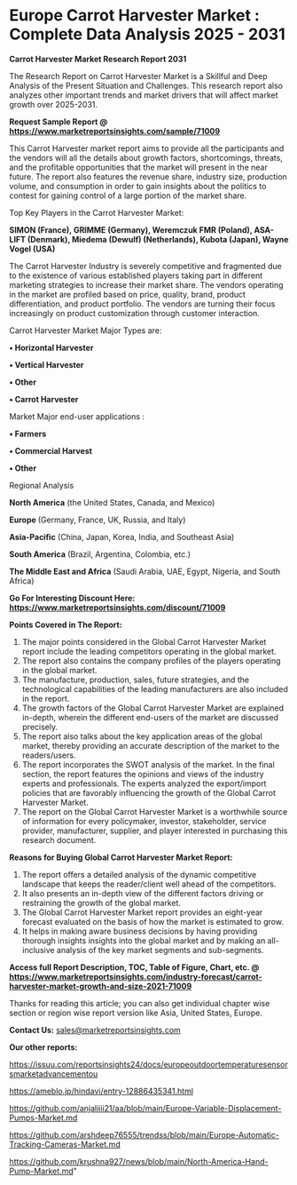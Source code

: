 # Europe Carrot Harvester Market : Complete Data Analysis 2025 - 2031

<strong>Carrot Harvester Market Research Report 2031</strong>

The Research Report on Carrot Harvester Market is a Skillful and Deep Analysis of the Present Situation and Challenges. This research report also analyzes other important trends and market drivers that will affect market growth over 2025-2031.

<strong>Request Sample Report @ <a href=https://www.marketreportsinsights.com/sample/71009>https://www.marketreportsinsights.com/sample/71009</a></strong>

This Carrot Harvester market report aims to provide all the participants and the vendors will all the details about growth factors, shortcomings, threats, and the profitable opportunities that the market will present in the near future. The report also features the revenue share, industry size, production volume, and consumption in order to gain insights about the politics to contest for gaining control of a large portion of the market share.

Top Key Players in the Carrot Harvester Market:

<strong>SIMON (France), GRIMME (Germany), Weremczuk FMR (Poland), ASA-LIFT (Denmark), Miedema (Dewulf) (Netherlands), Kubota (Japan), Wayne Vogel (USA)</strong>

The Carrot Harvester Industry is severely competitive and fragmented due to the existence of various established players taking part in different marketing strategies to increase their market share. The vendors operating in the market are profiled based on price, quality, brand, product differentiation, and product portfolio. The vendors are turning their focus increasingly on product customization through customer interaction.

Carrot Harvester Market Major Types are:

<strong>• Horizontal Harvester

• Vertical Harvester

• Other

• Carrot Harvester</strong>

Market Major end-user applications :

<strong>• Farmers

• Commercial Harvest

• Other</strong>

Regional Analysis

</u><strong><b>North America</b></strong> (the United States, Canada, and Mexico)

<strong><b>Europe </b></strong>(Germany, France, UK, Russia, and Italy)

<strong><b>Asia-Pacific</b></strong> (China, Japan, Korea, India, and Southeast Asia)

<strong><b>South America</b></strong> (Brazil, Argentina, Colombia, etc.)

<strong><b>The Middle East and Africa</b></strong> (Saudi Arabia, UAE, Egypt, Nigeria, and South Africa)

<strong>Go For Interesting Discount Here: <a href=https://www.marketreportsinsights.com/discount/71009>https://www.marketreportsinsights.com/discount/71009</a></strong>

<strong>Points Covered in The Report:</strong>
<ol>
  <li>The major points considered in the Global Carrot Harvester Market report include the leading competitors operating in the global market.</li>
  <li>The report also contains the company profiles of the players operating in the global market.</li>
  <li>The manufacture, production, sales, future strategies, and the technological capabilities of the leading manufacturers are also included in the report.</li>
  <li>The growth factors of the Global Carrot Harvester Market are explained in-depth, wherein the different end-users of the market are discussed precisely.</li>
  <li>The report also talks about the key application areas of the global market, thereby providing an accurate description of the market to the readers/users.</li>
  <li>The report incorporates the SWOT analysis of the market. In the final section, the report features the opinions and views of the industry experts and professionals. The experts analyzed the export/import policies that are favorably influencing the growth of the Global Carrot Harvester Market.</li>
  <li>The report on the Global Carrot Harvester Market is a worthwhile source of information for every policymaker, investor, stakeholder, service provider, manufacturer, supplier, and player interested in purchasing this research document.</li>
</ol>
<strong>Reasons for Buying Global Carrot Harvester Market Report:</strong>

<ol>
  <li>The report offers a detailed analysis of the dynamic competitive landscape that keeps the reader/client well ahead of the competitors.</li>
  <li>It also presents an in-depth view of the different factors driving or restraining the growth of the global market.</li>
  <li>The Global Carrot Harvester Market report provides an eight-year forecast evaluated on the basis of how the market is estimated to grow.</li>
  <li>It helps in making aware business decisions by having providing thorough insights insights into the global market and by making an all-inclusive analysis of the key market segments and sub-segments.</li>
</ol>
<strong>Access full Report Description, TOC, Table of Figure, Chart, etc. @ <a href=https://www.marketreportsinsights.com/industry-forecast/carrot-harvester-market-growth-and-size-2021-71009>https://www.marketreportsinsights.com/industry-forecast/carrot-harvester-market-growth-and-size-2021-71009</a></strong>


Thanks for reading this article; you can also get individual chapter wise section or region wise report version like Asia, United States, Europe.

<strong>Contact Us:</strong>
sales@marketreportsinsights.com

<strong>Our other reports:</strong>

<a href=https://issuu.com/reportsinsights24/docs/europeoutdoortemperaturesensorsmarketadvancementou>https://issuu.com/reportsinsights24/docs/europeoutdoortemperaturesensorsmarketadvancementou</a>

<a href=https://ameblo.jp/hindavi/entry-12886435341.html>https://ameblo.jp/hindavi/entry-12886435341.html</a>

<a href=https://github.com/anjaliiii21/aa/blob/main/Europe-Variable-Displacement-Pumps-Market.md>https://github.com/anjaliiii21/aa/blob/main/Europe-Variable-Displacement-Pumps-Market.md</a>

<a href=https://github.com/arshdeep76555/trendss/blob/main/Europe-Automatic-Tracking-Cameras-Market.md>https://github.com/arshdeep76555/trendss/blob/main/Europe-Automatic-Tracking-Cameras-Market.md</a>

<a href=https://github.com/krushna927/news/blob/main/North-America-Hand-Pump-Market.md>https://github.com/krushna927/news/blob/main/North-America-Hand-Pump-Market.md</a>"
